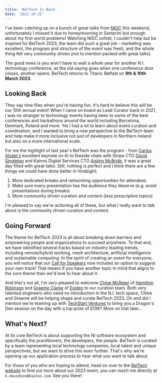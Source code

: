 ```yaml
---
title: 'BelTech Is Back'
date: '2022-10-25'
---
```


I've been catching up on a bunch of great talks from [NIDC](https://www.nidevconf.com/) this weekend, unfortunately I missed it due to honeymooning in Santorini but enough about my first world problems! Watching NIDC unfold, I couldn't help but be inspired for BelTech 2023, the team did such a great job - marketing was excellent, the program and structure of the event was fresh, and the whole thing felt very community driven (not to mention packed with great talks). 

The good news is you won't have to wait a whole year for another N.I. technology conference, as the old saying goes when one conference door closes, another opens. BelTech returns to Titanic Belfast on **9th & 10th March 2023**. 

## Looking Back

They say time flies when you're having fun, it's hard to believe this will be our 10th annual event! When I came on board as Lead Curator back in 2021, I was no stranger to technology events having been to some of the best conferences and hackathons around the world including Barcelona, Denmark, Poland and more. Yet I had a lot to learn about event curation and coordination, and I wanted to bring a new perspective to the BelTech team and help make it more inclusive not just of developers in Northern Ireland but also on a more international scale. 

For me the highlight of last year's BelTech was the program - from [Carlos Alzate's](https://www.aifund.ai/team-member/carlos-alzate/) excellent keynote on AI to fireside chats with Stripe CTO [David Singleton](https://www.linkedin.com/in/davidpsingleton/) and Kainos Digital Services CTO [Aislinn McBride](https://www.linkedin.com/in/aislinn-mcbride-a86bb03a/?originalSubdomain=uk), it was a great day filled with great talks. Still, nothing is perfect and I think there are a few things we could have done better in hindsight:
1. More dedicated breaks and networking opportunities for attendees
2. Make sure every presentation has the audience they deserve (e.g. avoid presentations during breaks)
3. More community driven curation and content (less prescriptive topics)

I'm pleased to say we're actioning all of these, but what I really want to talk about is the community driven curation and content. 

## Going Forward

The theme for BelTech 2023 is all about breaking down barriers and empowering people and organizations to succeed anywhere. To that end, we have identified several tracks based on industry leading trends, including remote/hybrid working, mesh architecture, artificial intelligence and sustainable computing. In the spirit of creating an event for everyone, you will notice that our [Call for Speakers](https://beltech.co/2023-speak-form/) now includes an option to suggest your own track! That means if you have another topic in mind that aligns to the core theme then we'd love to hear about it.

And that's not all, I'm very pleased to welcome [Chloe McAteer](https://www.linkedin.com/in/chloe-mcateer-67285312a/) of [Hamilton Robinson](https://hrco.com/) and [Graeme Clarke](https://www.linkedin.com/in/graeme-clarke-0027349b/?originalSubdomain=uk) of [Expleo](https://expleo.com/global/en/) to our curation team. Both very talented engineers who need no introduction in the N.I. tech space, Chloe and Graeme will be helping shape and curate BelTech 2023. Oh and did I mention we're teaming up with [TechStart Ventures](https://www.techstart.vc/) to bring you a Dragon's Den session on the day with a top prize of £10K? More on that later...

## What's Next?

At its core BelTech is about supporting the NI software ecosystem and specifically the practitioners, the developers, the people. BelTech is curated by a team representing local technology companies, local talent and unique perspectives, but we want to drive this even further. That's why we're opening up our application process to hear what you want to talk about.

For those of you who are hoping to attend, head on over to the [BelTech website](https://beltech.co/) to find out more about our 2023 event, you can reach me directly at `k.davidson@kainos.com`. See you there!